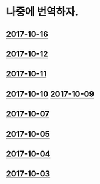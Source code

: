 # 나중에 번역하자.
## [2017-10-16](2017-10-16)
## [2017-10-12](2017-10-12)
## [2017-10-11](2017-10-11)
## [2017-10-10](2017-10-10) [2017-10-09](2017-10-09)
## [2017-10-07](2017-10-07)
## [2017-10-05](2017-10-05)
## [2017-10-04](2017-10-04)
## [2017-10-03](2017-10-03)